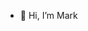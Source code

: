 - 👋 Hi, I’m Mark


<!---
mrmaarek/mrmaarek is a ✨ special ✨ repository because its `README.md` (this file) appears on your GitHub profile.
You can click the Preview link to take a look at your changes.
--->
